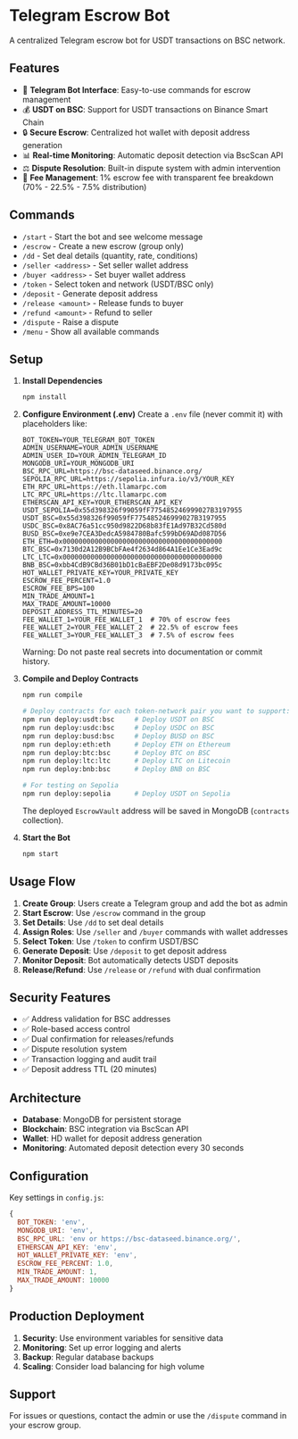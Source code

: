 # Telegram Escrow Bot

A centralized Telegram escrow bot for USDT transactions on BSC network.

## Features

- 🤖 **Telegram Bot Interface**: Easy-to-use commands for escrow management
- 💰 **USDT on BSC**: Support for USDT transactions on Binance Smart Chain
- 🔒 **Secure Escrow**: Centralized hot wallet with deposit address generation
- 📊 **Real-time Monitoring**: Automatic deposit detection via BscScan API
- ⚖️ **Dispute Resolution**: Built-in dispute system with admin intervention
- 💸 **Fee Management**: 1% escrow fee with transparent fee breakdown (70% - 22.5% - 7.5% distribution)

## Commands

- `/start` - Start the bot and see welcome message
- `/escrow` - Create a new escrow (group only)
- `/dd` - Set deal details (quantity, rate, conditions)
- `/seller <address>` - Set seller wallet address
- `/buyer <address>` - Set buyer wallet address
- `/token` - Select token and network (USDT/BSC only)
- `/deposit` - Generate deposit address
- `/release <amount>` - Release funds to buyer
- `/refund <amount>` - Refund to seller
- `/dispute` - Raise a dispute
- `/menu` - Show all available commands

## Setup

1. **Install Dependencies**

   ```bash
   npm install
   ```

2. **Configure Environment (.env)**
   Create a `.env` file (never commit it) with placeholders like:

   ```env
   BOT_TOKEN=YOUR_TELEGRAM_BOT_TOKEN
   ADMIN_USERNAME=YOUR_ADMIN_USERNAME
   ADMIN_USER_ID=YOUR_ADMIN_TELEGRAM_ID
   MONGODB_URI=YOUR_MONGODB_URI
   BSC_RPC_URL=https://bsc-dataseed.binance.org/
   SEPOLIA_RPC_URL=https://sepolia.infura.io/v3/YOUR_KEY
   ETH_RPC_URL=https://eth.llamarpc.com
   LTC_RPC_URL=https://ltc.llamarpc.com
   ETHERSCAN_API_KEY=YOUR_ETHERSCAN_API_KEY
   USDT_SEPOLIA=0x55d398326f99059fF775485246999027B3197955
   USDT_BSC=0x55d398326f99059fF775485246999027B3197955
   USDC_BSC=0x8AC76a51cc950d9822D68b83fE1Ad97B32Cd580d
   BUSD_BSC=0xe9e7CEA3DedcA5984780Bafc599bD69ADd087D56
   ETH_ETH=0x0000000000000000000000000000000000000000
   BTC_BSC=0x7130d2A12B9BCbFAe4f2634d864A1Ee1Ce3Ead9c
   LTC_LTC=0x0000000000000000000000000000000000000000
   BNB_BSC=0xbb4CdB9CBd36B01bD1cBaEBF2De08d9173bc095c
   HOT_WALLET_PRIVATE_KEY=YOUR_PRIVATE_KEY
   ESCROW_FEE_PERCENT=1.0
   ESCROW_FEE_BPS=100
   MIN_TRADE_AMOUNT=1
   MAX_TRADE_AMOUNT=10000
   DEPOSIT_ADDRESS_TTL_MINUTES=20
   FEE_WALLET_1=YOUR_FEE_WALLET_1  # 70% of escrow fees
   FEE_WALLET_2=YOUR_FEE_WALLET_2  # 22.5% of escrow fees
   FEE_WALLET_3=YOUR_FEE_WALLET_3  # 7.5% of escrow fees
   ```

   Warning: Do not paste real secrets into documentation or commit history.

3. **Compile and Deploy Contracts**

   ```bash
   npm run compile

   # Deploy contracts for each token-network pair you want to support:
   npm run deploy:usdt:bsc     # Deploy USDT on BSC
   npm run deploy:usdc:bsc     # Deploy USDC on BSC
   npm run deploy:busd:bsc     # Deploy BUSD on BSC
   npm run deploy:eth:eth      # Deploy ETH on Ethereum
   npm run deploy:btc:bsc      # Deploy BTC on BSC
   npm run deploy:ltc:ltc      # Deploy LTC on Litecoin
   npm run deploy:bnb:bsc      # Deploy BNB on BSC

   # For testing on Sepolia
   npm run deploy:sepolia      # Deploy USDT on Sepolia
   ```

   The deployed `EscrowVault` address will be saved in MongoDB (`contracts` collection).

4. **Start the Bot**
   ```bash
   npm start
   ```

## Usage Flow

1. **Create Group**: Users create a Telegram group and add the bot as admin
2. **Start Escrow**: Use `/escrow` command in the group
3. **Set Details**: Use `/dd` to set deal details
4. **Assign Roles**: Use `/seller` and `/buyer` commands with wallet addresses
5. **Select Token**: Use `/token` to confirm USDT/BSC
6. **Generate Deposit**: Use `/deposit` to get deposit address
7. **Monitor Deposit**: Bot automatically detects USDT deposits
8. **Release/Refund**: Use `/release` or `/refund` with dual confirmation

## Security Features

- ✅ Address validation for BSC addresses
- ✅ Role-based access control
- ✅ Dual confirmation for releases/refunds
- ✅ Dispute resolution system
- ✅ Transaction logging and audit trail
- ✅ Deposit address TTL (20 minutes)

## Architecture

- **Database**: MongoDB for persistent storage
- **Blockchain**: BSC integration via BscScan API
- **Wallet**: HD wallet for deposit address generation
- **Monitoring**: Automated deposit detection every 30 seconds

## Configuration

Key settings in `config.js`:

```javascript
{
  BOT_TOKEN: 'env',
  MONGODB_URI: 'env',
  BSC_RPC_URL: 'env or https://bsc-dataseed.binance.org/',
  ETHERSCAN_API_KEY: 'env',
  HOT_WALLET_PRIVATE_KEY: 'env',
  ESCROW_FEE_PERCENT: 1.0,
  MIN_TRADE_AMOUNT: 1,
  MAX_TRADE_AMOUNT: 10000
}
```

## Production Deployment

1. **Security**: Use environment variables for sensitive data
2. **Monitoring**: Set up error logging and alerts
3. **Backup**: Regular database backups
4. **Scaling**: Consider load balancing for high volume

## Support

For issues or questions, contact the admin or use the `/dispute` command in your escrow group.
